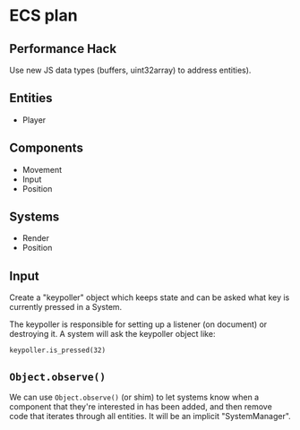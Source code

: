 # ECS plan

## Performance Hack

Use new JS data types (buffers, uint32array) to address entities).

## Entities
* Player

## Components
* Movement
* Input
* Position

## Systems
* Render
* Position

## Input

Create a "keypoller" object which keeps state and can be asked what key is currently pressed in a System.

The keypoller is responsible for setting up a listener (on document) or destroying it. A system will ask the keypoller object like:

```
keypoller.is_pressed(32)
```

## `Object.observe()`

We can use `Object.observe()` (or shim) to let systems know when a component that they're interested in has been added, and then remove code that iterates through all entities. It will be an implicit "SystemManager".

